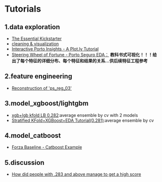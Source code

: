 # Tutorials
## 1.data exploration
- [The Essential Kickstarter](https://www.kaggle.com/asindico/porto-seguro-the-essential-kickstarter)
- [cleaning & visualization](https://www.kaggle.com/code1110/data-exploration-cleaning-visualization)
- [Interactive Porto Insights - A Plot.ly Tutorial](https://www.kaggle.com/arthurtok/interactive-porto-insights-a-plot-ly-tutorial)
- [Steering Wheel of Fortune - Porto Seguro EDA：](https://www.kaggle.com/headsortails/steering-wheel-of-fortune-porto-seguro-eda) **教科书式可视化！！！给出了每个特征的详细分布、每个特征和结果的关系...供后续特征工程参考**

## 2.feature engineering
- [Reconstruction of 'ps_reg_03'](https://www.kaggle.com/pnagel/reconstruction-of-ps-reg-03)


## 3.model_xgboost/lightgbm
- [xgb+lgb kfold LB 0.282](https://www.kaggle.com/rshally/porto-xgb-lgb-kfold-lb-0-282):average ensemble by cv with 2 models
- [Stratified KFold+XGBoost+EDA Tutorial(0.281)](https://www.kaggle.com/sudosudoohio/stratified-kfold-xgboost-eda-tutorial-0-281):average ensemble by cv


## 4.model_catboost
- [Forza Baseline - Catboost Example](https://www.kaggle.com/the1owl/forza-baseline-catboost-example?scriptVersionId=1630224/code)

## 5.discussion
- [How did people with .283 and above manage to get a high score](https://www.kaggle.com/c/porto-seguro-safe-driver-prediction/discussion/40760)
